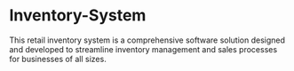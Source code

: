 # Inventory-System
This retail inventory system is a comprehensive software solution designed and developed to streamline inventory management and sales processes for businesses of all sizes.
